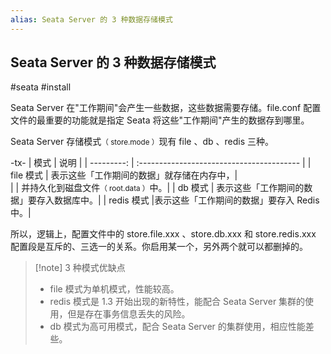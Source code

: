```yaml
---
alias: Seata Server 的 3 种数据存储模式
---
```


## Seata Server 的 3 种数据存储模式

#seata #install 

Seata Server 在"工作期间"会产生一些数据，这些数据需要存储。file.conf 配置文件的最重要的功能就是指定 Seata 将这些"工作期间"产生的数据存到哪里。

Seata Server 存储模式<small>（ store.mode ）</small>现有 file 、db 、redis 三种。

-tx-
|       模式 | 说明                                      |
| ---------: | :---------------------------------------- |
|  file 模式 | 表示这些「工作期间的数据」就存储在内存中，| \
|            | 并持久化到磁盘文件<small>（ root.data ）</small>中。| 
|    db 模式 | 表示这些「工作期间的数据」要存入数据库中。| 
| redis 模式 |表示这些「工作期间的数据」要存入 Redis 中。| 

所以，逻辑上，配置文件中的 store.file.xxx 、store.db.xxx 和 store.redis.xxx 配置段是互斥的、三选一的关系。你启用某一个，另外两个就可以都删掉的。

> [!note] 3 种模式优缺点
> - file 模式为单机模式，性能较高。 
> - redis 模式是 1.3 开始出现的新特性，能配合 Seata Server 集群的使用，但是存在事务信息丢失的风险。
> - db 模式为高可用模式，配合 Seata Server 的集群使用，相应性能差些。
